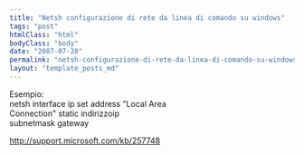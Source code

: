```yaml
---
title: "Netsh configurazione di rete da linea di comando su windows"
tags: "post"
htmlClass: "html"
bodyClass: "body"
date: "2007-07-28"
permalink: "netsh-configurazione-di-rete-da-linea-di-comando-su-windows/"
layout: "template_posts_md"
---
```

<p>Esempio:<br />netsh interface ip set address &quot;Local Area<br />Connection&quot; static indirizzoip<br />subnetmask gateway</p>
<p><a href="http://support.microsoft.com/kb/257748">http://support.microsoft.com/kb/257748</a></p>
